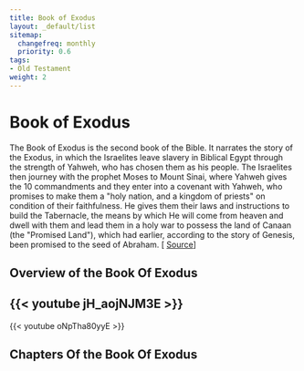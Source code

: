 ```yaml
---
title: Book of Exodus
layout: _default/list
sitemap:
  changefreq: monthly
  priority: 0.6
tags:
- Old Testament
weight: 2
---
```

# Book of Exodus

The Book of Exodus is the second book of the Bible. It narrates the story of the Exodus, in which the Israelites leave slavery in Biblical Egypt through the strength of Yahweh, who has chosen them as his people. The Israelites then journey with the prophet Moses to Mount Sinai, where Yahweh gives the 10 commandments and they enter into a covenant with Yahweh, who promises to make them a "holy nation, and a kingdom of priests" on condition of their faithfulness. He gives them their laws and instructions to build the Tabernacle, the means by which He will come from heaven and dwell with them and lead them in a holy war to possess the land of Canaan (the "Promised Land"), which had earlier, according to the story of Genesis, been promised to the seed of Abraham. [ [Source](https://en.wikipedia.org/wiki/Book_of_Exodus)]

## Overview of the Book Of Exodus
{{< youtube jH_aojNJM3E >}}
---
{{< youtube oNpTha80yyE >}}

## Chapters Of the Book Of Exodus
